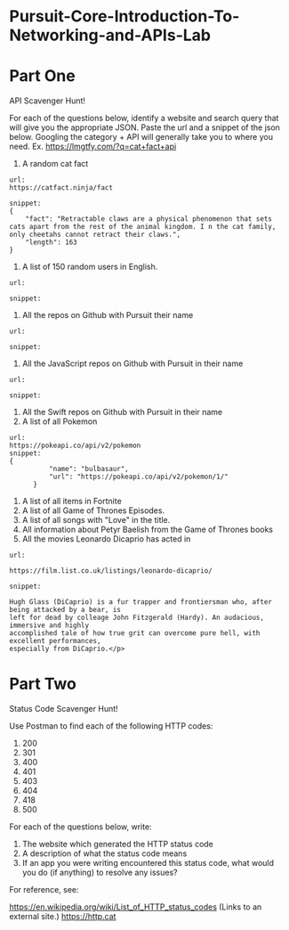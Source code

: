 # Pursuit-Core-Introduction-To-Networking-and-APIs-Lab

# Part One

API Scavenger Hunt!

For each of the questions below, identify a website and search query that will give you the appropriate JSON.  Paste the url and a snippet of the json below.  Googling the category + API will generally take you to where you need.  Ex. https://lmgtfy.com/?q=cat+fact+api

1. A random cat fact
``` 
url:
https://catfact.ninja/fact

snippet:
{
    "fact": "Retractable claws are a physical phenomenon that sets cats apart from the rest of the animal kingdom. I n the cat family, only cheetahs cannot retract their claws.",
    "length": 163
}

```
1. A list of 150 random users in English.
``` 
url:

snippet:

```
1. All the repos on Github with Pursuit their name
``` 
url:

snippet:

```
1. All the JavaScript repos on Github with Pursuit in their name
``` 
url:

snippet:

```
1. All the Swift repos on Github with Pursuit in their name
1. A list of all Pokemon
```
url:
https://pokeapi.co/api/v2/pokemon
snippet:
{
          "name": "bulbasaur",
          "url": "https://pokeapi.co/api/v2/pokemon/1/"
      }
```
1. A list of all items in Fortnite
1. A list of all Game of Thrones Episodes.
1. A list of all songs with "Love" in the title.
1. All information about Petyr Baelish from the Game of Thrones books
1. All the movies Leonardo Dicaprio has acted in
```
url:

https://film.list.co.uk/listings/leonardo-dicaprio/

snippet:

Hugh Glass (DiCaprio) is a fur trapper and frontiersman who, after being attacked by a bear, is
left for dead by colleage John Fitzgerald (Hardy). An audacious, immersive and highly
accomplished tale of how true grit can overcome pure hell, with excellent performances,
especially from DiCaprio.</p>
```
# Part Two

Status Code Scavenger Hunt!

Use Postman to find each of the following HTTP codes:


1. 200
1. 301
1. 400
1. 401
1. 403
1. 404
1. 418
1. 500


For each of the questions below, write:

1. The website which generated the HTTP status code
2. A description of what the status code means
3. If an app you were writing encountered this status code, what would you do (if anything) to resolve any issues?


For reference, see:

https://en.wikipedia.org/wiki/List_of_HTTP_status_codes (Links to an external site.)
https://http.cat



